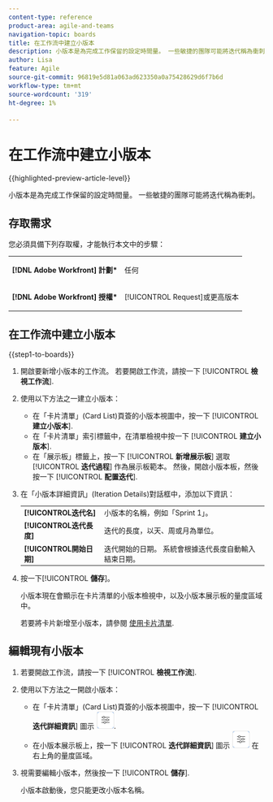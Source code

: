 ```yaml
---
content-type: reference
product-area: agile-and-teams
navigation-topic: boards
title: 在工作流中建立小版本
description: 小版本是為完成工作保留的設定時間量。 一些敏捷的團隊可能將迭代稱為衝刺。
author: Lisa
feature: Agile
source-git-commit: 96819e5d81a063ad623350a0a75428629d6f7b6d
workflow-type: tm+mt
source-wordcount: '319'
ht-degree: 1%

---
```


# 在工作流中建立小版本

{{highlighted-preview-article-level}}

小版本是為完成工作保留的設定時間量。 一些敏捷的團隊可能將迭代稱為衝刺。

## 存取需求

您必須具備下列存取權，才能執行本文中的步驟：

<table style="table-layout:auto"> 
 <col> 
 </col> 
 <col> 
 </col> 
 <tbody> 
  <tr> 
   <td role="rowheader"><strong>[!DNL Adobe Workfront] 計劃*</strong></td> 
   <td> <p>任何</p> </td> 
  </tr> 
  <tr> 
   <td role="rowheader"><strong>[!DNL Adobe Workfront] 授權*</strong></td> 
   <td> <p>[!UICONTROL Request]或更高版本</p> </td> 
  </tr> 
 </tbody> 
</table>

## 在工作流中建立小版本

{{step1-to-boards}}

1. 開啟要新增小版本的工作流。 若要開啟工作流，請按一下 [!UICONTROL **檢視工作流**].
1. 使用以下方法之一建立小版本：

   * 在「卡片清單」(Card List)頁簽的小版本視圖中，按一下 [!UICONTROL **建立小版本**].
   * 在「卡片清單」索引標籤中，在清單檢視中按一下 [!UICONTROL **建立小版本**].
   * 在「展示板」標籤上，按一下 [!UICONTROL **新增展示板**] 選取 [!UICONTROL **迭代過程**] 作為展示板範本。 然後，開啟小版本板，然後按一下 [!UICONTROL **配置迭代**].

1. 在「小版本詳細資訊」(Iteration Details)對話框中，添加以下資訊：

   <table style="table-layout:auto"> 
    <tbody> 
     <tr> 
      <td><strong>[!UICONTROL迭代名]</strong></td> 
      <td>小版本的名稱，例如「Sprint 1」。</td> 
     </tr> 
     <tr> 
      <td><strong>[!UICONTROL迭代長度]</strong></td> 
      <td>迭代的長度，以天、周或月為單位。</td> 
     </tr>
     <tr> 
      <td><strong>[!UICONTROL開始日期]</strong></td> 
      <td>迭代開始的日期。 系統會根據迭代長度自動輸入結束日期。</td> 
     </tr> 
    </tbody> 
   </table>

1. 按一下&#x200B;[!UICONTROL **儲存**]。

   小版本現在會顯示在卡片清單的小版本檢視中，以及小版本展示板的量度區域中。

   若要將卡片新增至小版本，請參閱 [使用卡片清單](/help/quicksilver/agile/use-boards-agile-planning-tools/use-card-list.md).

## 編輯現有小版本

1. 若要開啟工作流，請按一下 [!UICONTROL **檢視工作流**].
1. 使用以下方法之一開啟小版本：

   * 在「卡片清單」(Card List)頁簽的小版本視圖中，按一下 [!UICONTROL **迭代詳細資訊**] 圖示 ![迭代詳細資訊](assets/iteration-details-button.png).
   * 在小版本展示板上，按一下 [!UICONTROL **迭代詳細資訊**] 圖示 ![迭代詳細資訊](assets/iteration-details-button.png) 在右上角的量度區域。

1. 視需要編輯小版本，然後按一下 [!UICONTROL **儲存**].

   小版本啟動後，您只能更改小版本名稱。

